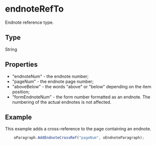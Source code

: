 # endnoteRefTo

Endnote reference type.

## Type

String

## Properties

- "endnoteNum" - the endnote number;
- "pageNum" - the endnote page number;
- "aboveBelow" - the words "above" or "below" depending on the item position;
- "formEndnoteNum" - the form number formatted as an endnote. The numbering of the actual endnotes is not affected.

## Example

This example adds a cross-reference to the page containing an endnote.

```javascript
	oParagraph.AddEndnoteCrossRef("pageNum", oEndnoteParagraph);
```